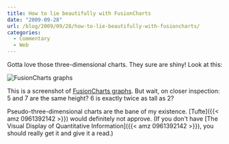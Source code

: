 ```yaml
---
title: How to lie beautifully with FusionCharts
date: "2009-09-28"
url: /blog/2009/09/28/how-to-lie-beautifully-with-fusioncharts/
categories:
  - Commentary
  - Web
---
```

Gotta love those three-dimensional charts. They sure are shiny! Look at this:


![FusionCharts graphs](/media/2009/09/graphs.png)

This is a screenshot of [FusionCharts graphs](http://www.fusioncharts.com/). But wait, on closer inspection: 5 and 7 are the same height? 6 is exactly twice as tall as 2?

Pseudo-three-dimensional charts are the bane of my existence. [Tufte]({{< amz 0961392142 >}}) would definitely not approve. (If you don't have [The Visual Display of Quantitative Information]({{< amz 0961392142 >}}), you should really get it and give it a read.)


